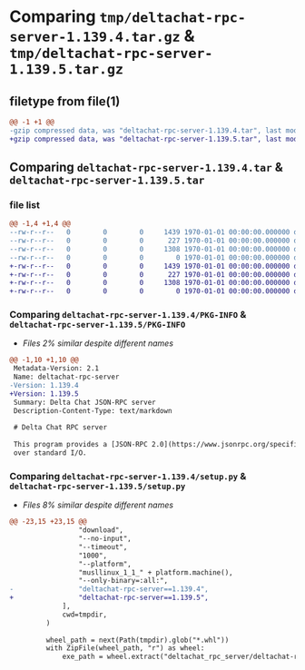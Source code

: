 # Comparing `tmp/deltachat-rpc-server-1.139.4.tar.gz` & `tmp/deltachat-rpc-server-1.139.5.tar.gz`

## filetype from file(1)

```diff
@@ -1 +1 @@
-gzip compressed data, was "deltachat-rpc-server-1.139.4.tar", last modified: Tue May 21 19:12:04 2024, max compression
+gzip compressed data, was "deltachat-rpc-server-1.139.5.tar", last modified: Thu May 23 14:26:00 2024, max compression
```

## Comparing `deltachat-rpc-server-1.139.4.tar` & `deltachat-rpc-server-1.139.5.tar`

### file list

```diff
@@ -1,4 +1,4 @@
--rw-r--r--   0        0        0     1439 1970-01-01 00:00:00.000000 deltachat-rpc-server-1.139.4/PKG-INFO
--rw-r--r--   0        0        0      227 1970-01-01 00:00:00.000000 deltachat-rpc-server-1.139.4/pyproject.toml
--rw-r--r--   0        0        0     1308 1970-01-01 00:00:00.000000 deltachat-rpc-server-1.139.4/setup.py
--rw-r--r--   0        0        0        0 1970-01-01 00:00:00.000000 deltachat-rpc-server-1.139.4/src/deltachat_rpc_server/__init__.py
+-rw-r--r--   0        0        0     1439 1970-01-01 00:00:00.000000 deltachat-rpc-server-1.139.5/PKG-INFO
+-rw-r--r--   0        0        0      227 1970-01-01 00:00:00.000000 deltachat-rpc-server-1.139.5/pyproject.toml
+-rw-r--r--   0        0        0     1308 1970-01-01 00:00:00.000000 deltachat-rpc-server-1.139.5/setup.py
+-rw-r--r--   0        0        0        0 1970-01-01 00:00:00.000000 deltachat-rpc-server-1.139.5/src/deltachat_rpc_server/__init__.py
```

### Comparing `deltachat-rpc-server-1.139.4/PKG-INFO` & `deltachat-rpc-server-1.139.5/PKG-INFO`

 * *Files 2% similar despite different names*

```diff
@@ -1,10 +1,10 @@
 Metadata-Version: 2.1
 Name: deltachat-rpc-server
-Version: 1.139.4
+Version: 1.139.5
 Summary: Delta Chat JSON-RPC server
 Description-Content-Type: text/markdown
 
 # Delta Chat RPC server
 
 This program provides a [JSON-RPC 2.0](https://www.jsonrpc.org/specification) interface to DeltaChat
 over standard I/O.
```

### Comparing `deltachat-rpc-server-1.139.4/setup.py` & `deltachat-rpc-server-1.139.5/setup.py`

 * *Files 8% similar despite different names*

```diff
@@ -23,15 +23,15 @@
                 "download",
                 "--no-input",
                 "--timeout",
                 "1000",
                 "--platform",
                 "musllinux_1_1_" + platform.machine(),
                 "--only-binary=:all:",
-                "deltachat-rpc-server==1.139.4",
+                "deltachat-rpc-server==1.139.5",
             ],
             cwd=tmpdir,
         )
 
         wheel_path = next(Path(tmpdir).glob("*.whl"))
         with ZipFile(wheel_path, "r") as wheel:
             exe_path = wheel.extract("deltachat_rpc_server/deltachat-rpc-server", "src")
```

